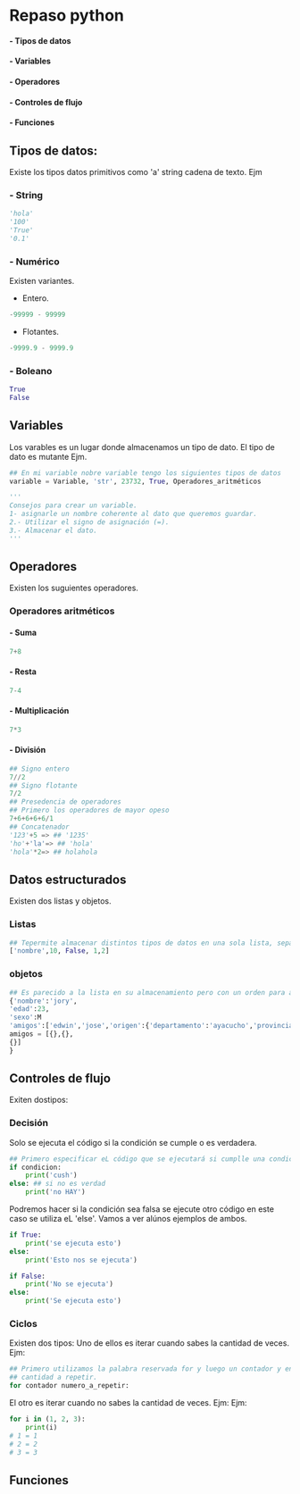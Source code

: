 # **Repaso python**
#### - Tipos de datos
#### - Variables
#### - Operadores
#### - Controles de flujo
#### - Funciones

## Tipos de datos:
Existe los tipos datos primitivos como 'a' string cadena de texto. Ejm
### - String
```python
'hola'
'100'
'True'
'0.1'
```
### - Numérico
Existen variantes.
- Entero.
```python
-99999 - 99999
```
- Flotantes.
```python
-9999.9 - 9999.9
```
### - Boleano
```python
True
False
```
## Variables
Los varables es un lugar donde almacenamos un tipo de dato. El tipo de dato es mutante Ejm.
```python
## En mi variable nobre variable tengo los siguientes tipos de datos
variable = Variable, 'str', 23732, True, Operadores_aritméticos
```
``` python
'''
Consejos para crear un variable.
1- asignarle un nombre coherente al dato que queremos guardar.
2.- Utilizar el signo de asignación (=).
3.- Almacenar el dato.
'''
```
## Operadores
Existen los suguientes operadores.
### Operadores aritméticos
#### - Suma
```python
7+8
```
#### - Resta
```python
7-4
```
#### - Multiplicación
```python
7*3
```
#### - División
```python
## Signo entero
7//2
## Signo flotante
7/2
## Presedencia de operadores
## Primero los operadores de mayor opeso
7+6+6+6+6/1
## Concatenador
'123'+5 => ## '1235'
'ho'+'la'=> ## 'hola'
'hola'*2=> ## holahola
```
## Datos estructurados
Existen dos listas y objetos.
### Listas
```python
## Tepermite almacenar distintos tipos de datos en una sola lista, separados por coma
['nombre',10, False, 1,2]
```
### objetos
```python
## Es parecido a la lista en su almacenamiento pero con un orden para almacenar datos en un objeto necesitamos especificar un indicce y un valor clave=>valor, ademas combina ambas estructuras. 
{'nombre':'jory',
'edad':23,
'sexo':M
'amigos':['edwin','jose','origen':{'departamento':'ayacucho','provincia':'Lucanas'}]
amigos = [{},{},
{}]
}
```
## Controles de flujo
Exiten dostipos:
### Decisión
Solo se ejecuta el código si la condición se cumple o es verdadera.
```python
## Primero especificar eL código que se ejecutará si cumplle una condición.
if condicion:
    print('cush')
else: ## si no es verdad
    print('no HAY')
```
Podremos hacer si la condición sea falsa se ejecute otro código en este caso se utiliza eL 'else'.
Vamos a ver alúnos ejemplos de ambos.
```python
if True:
    print('se ejecuta esto')
else:
    print('Esto nos se ejecuta')
```
```python
if False:
    print('No se ejecuta')
else:
    print('Se ejecuta esto')
```
### Ciclos
Existen dos tipos:
Uno de ellos es iterar cuando sabes la cantidad de veces.
Ejm:
```python
## Primero utilizamos la palabra reservada for y luego un contador y en siguiente
## cantidad a repetir.
for contador numero_a_repetir:

```
El otro es iterar cuando no sabes la cantidad de veces. Ejm:
Ejm:
```python
for i in (1, 2, 3):
    print(i)
# 1 = 1
# 2 = 2
# 3 = 3
```
## Funciones